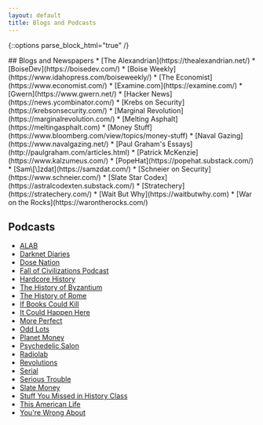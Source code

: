 ```yaml
---
layout: default
title: Blogs and Podcasts
---
```


{::options parse_block_html="true" /}
<div class="row">
<div class="column">
## Blogs and Newspapers  
* [The Alexandrian](https://thealexandrian.net/)
* [BoiseDev](https://boisedev.com/)
* [Boise Weekly](https://www.idahopress.com/boiseweekly/)
* [The Economist](https://www.economist.com/)
* [Examine.com](https://examine.com/)
* [Gwern](https://www.gwern.net/)
* [Hacker News](https://news.ycombinator.com/)
* [Krebs on Security](https://krebsonsecurity.com/)
* [Marginal Revolution](https://marginalrevolution.com/)
* [Melting Asphalt](https://meltingasphalt.com)
* [Money Stuff](https://www.bloomberg.com/view/topics/money-stuff)
* [Naval Gazing](https://www.navalgazing.net/)
* [Paul Graham's Essays](http://paulgraham.com/articles.html)
* [Patrick McKenzie](https://www.kalzumeus.com/)
* [PopeHat](https://popehat.substack.com/)
* [Sam\[\]zdat](https://samzdat.com/)
* [Schneier on Security](https://www.schneier.com/)
* [Slate Star Codex](https://astralcodexten.substack.com/)
* [Stratechery](https://stratechery.com/)
* [Wait But Why](https://waitbutwhy.com)
* [War on the Rocks](https://warontherocks.com/)

</div>	
<div class="column">

## Podcasts  
* [ALAB](https://www.alabseries.com/)
* [Darknet Diaries](https://darknetdiaries.com/)
* [Dose Nation](https://www.dosenation.com/)
* [Fall of Civilizations Podcast](https://fallofcivilizationspodcast.com/)
* [Hardcore History](https://www.dancarlin.com/hardcore-history-series/)
* [The History of Byzantium](https://thehistoryofbyzantium.com/)
* [The History of Rome](http://www.thehistoryofrome.typepad.com/)
* [If Books Could Kill](https://www.patreon.com/IfBooksPod)
* [It Could Happen Here](https://www.iheart.com/podcast/1119-it-could-happen-here-30717896/)
* [More Perfect](https://www.wnyc.org/shows/radiolabmoreperfect/)
* [Odd Lots](https://www.bloomberg.com/podcasts/odd_lots)
* [Planet Money](https://www.npr.org/podcasts/510289/planet-money/)
* [Psychedelic Salon](https://psychedelicsalon.com/podcasts/)
* [Radiolab](http://www.radiolab.org/)
* [Revolutions](https://www.revolutionspodcast.com/)
* [Serial](https://serialpodcast.org/)
* [Serious Trouble](https://www.serioustrouble.show/)
* [Slate Money](https://slate.com/podcasts/slate-money)
* [Stuff You Missed in History Class](https://www.missedinhistory.com/)
* [This American Life](https://www.thisamericanlife.org/podcast)
* [You're Wrong About](https://yourewrongabout.com/)
</div>
</div>
